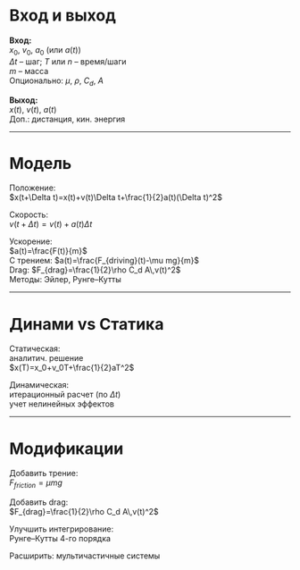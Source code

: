 
<!-- Слайд 1: Входные и выходные параметры -->
# Вход и выход

**Вход:**  
$x_0$, $v_0$, $a_0$ (или $a(t)$)  
$\Delta t$ – шаг; $T$ или $n$ – время/шаги  
$m$ – масса  
Опционально: $\mu$, $\rho$, $C_d$, $A$  

**Выход:**  
$x(t)$, $v(t)$, $a(t)$  
Доп.: дистанция, кин. энергия

---

<!-- Слайд 2: Математическая модель -->
# Модель

Положение:  
$x(t+\Delta t)=x(t)+v(t)\Delta t+\frac{1}{2}a(t)(\Delta t)^2$  

Скорость:  
$v(t+\Delta t)=v(t)+a(t)\Delta t$  

Ускорение:  
$a(t)=\frac{F(t)}{m}$  
С трением: $a(t)=\frac{F_{driving}(t)-\mu mg}{m}$  
Drag: $F_{drag}=\frac{1}{2}\rho C_d A\,v(t)^2$  
Методы: Эйлер, Рунге–Кутты

---

<!-- Слайд 3: Динамическая vs Статическая модель -->
# Динами vs Статика

Статическая:  
аналитич. решение  
$x(T)=x_0+v_0T+\frac{1}{2}aT^2$  

Динамическая:  
итерационный расчет (по $\Delta t$)  
учет нелинейных эффектов

---

<!-- Слайд 4: Модификации -->
# Модификации

Добавить трение:  
$F_{friction}=\mu mg$  

Добавить drag:  
$F_{drag}=\frac{1}{2}\rho C_d A\,v(t)^2$  

Улучшить интегрирование:  
Рунге–Кутты 4-го порядка  

Расширить: мультичастичные системы

